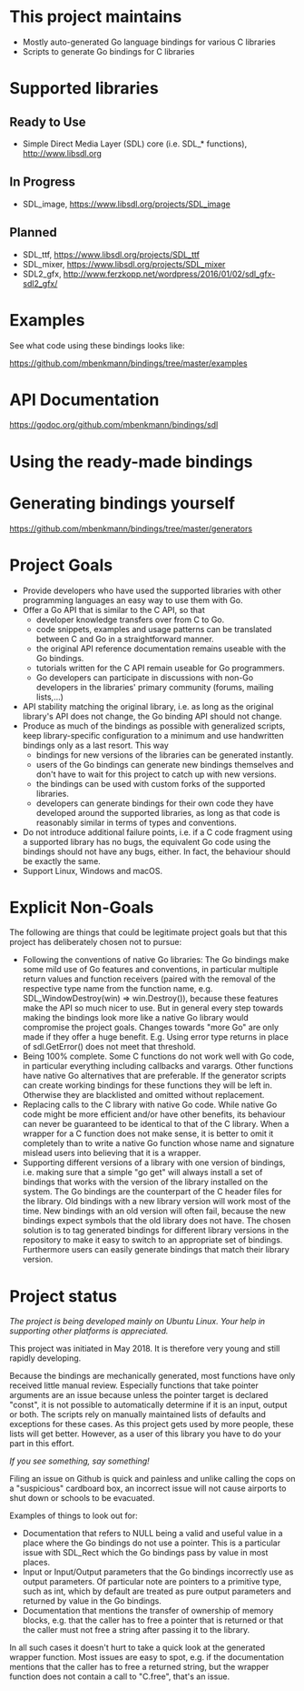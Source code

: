 This project maintains
======================

 * Mostly auto-generated Go language bindings for various C libraries
 * Scripts to generate Go bindings for C libraries

Supported libraries
===================
Ready to Use
------------
 * Simple Direct Media Layer (SDL) core (i.e. SDL_* functions), http://www.libsdl.org

In Progress
-----------
 * SDL_image, https://www.libsdl.org/projects/SDL_image

Planned
-------
 * SDL_ttf, https://www.libsdl.org/projects/SDL_ttf
 * SDL_mixer, https://www.libsdl.org/projects/SDL_mixer
 * SDL2_gfx, http://www.ferzkopp.net/wordpress/2016/01/02/sdl_gfx-sdl2_gfx/

Examples
========
See what code using these bindings looks like:

https://github.com/mbenkmann/bindings/tree/master/examples

API Documentation
=================

https://godoc.org/github.com/mbenkmann/bindings/sdl

Using the ready-made bindings
=============================

Generating bindings yourself
============================

https://github.com/mbenkmann/bindings/tree/master/generators

Project Goals
=============

 * Provide developers who have used the supported libraries with other
   programming languages an easy way to use them with Go.
 * Offer a Go API that is similar to the C API, so that
     - developer knowledge transfers over from C to Go.
     - code snippets, examples and usage patterns can be translated between
       C and Go in a straightforward manner.
     - the original API reference documentation remains useable with the Go
       bindings.
     - tutorials written for the C API remain useable for Go programmers.
     - Go developers can participate in discussions with non-Go developers in
       the libraries' primary community (forums, mailing lists,...)
 * API stability matching the original library, i.e. as long as the original
   library's API does not change, the Go binding API should not change.
 * Produce as much of the bindings as possible with generalized scripts, keep
   library-specific configuration to a minimum and use handwritten bindings
   only as a last resort. This way
     - bindings for new versions of the libraries can be generated instantly.
     - users of the Go bindings can generate new bindings themselves and don't
       have to wait for this project to catch up with new versions.
     - the bindings can be used with custom forks of the supported libraries.
     - developers can generate bindings for their own code they have developed
       around the supported libraries, as long as that code is reasonably
       similar in terms of types and conventions.
 * Do not introduce additional failure points, i.e. if a C code fragment using
   a supported library has no bugs, the equivalent Go code using the bindings
   should not have any bugs, either. In fact, the behaviour should be exactly
   the same.
 * Support Linux, Windows and macOS.

Explicit Non-Goals
==================

The following are things that could be legitimate project goals but that this
project has deliberately chosen not to pursue:

 * Following the conventions of native Go libraries: The Go bindings make some
   mild use of Go features and conventions, in particular multiple return values
   and function receivers (paired with the removal of the respective type name
   from the function name, e.g. SDL_WindowDestroy(win) => win.Destroy()),
   because these features make the API so much nicer to use.
   But in general every step towards making the bindings look more like a native
   Go library would compromise the project goals. Changes towards "more Go" are
   only made if they offer a huge benefit. E.g. Using error type returns in
   place of sdl.GetError() does not meet that threshold.
 * Being 100% complete. Some C functions do not work well with Go code, in
   particular everything including callbacks and varargs. Other functions have
   native Go alternatives that are preferable. If the generator scripts can
   create working bindings for these functions they will be left in. Otherwise
   they are blacklisted and omitted without replacement.
 * Replacing calls to the C library with native Go code. 
   While native Go code might be more efficient and/or have other benefits, its
   behaviour can never be guaranteed to be identical to that of the C library.
   When a wrapper for a C function does not make sense, it is better to omit it
   completely than to write a native Go function whose name and signature
   mislead users into believing that it is a wrapper.
 * Supporting different versions of a library with one version of bindings, i.e.
   making sure that a simple "go get" will always install a set of bindings
   that works with the version of the library installed on the system.
   The Go bindings are the counterpart of the C header files for the library.
   Old bindings with a new library version will work most of the time.
   New bindings with an old version will often fail, because the new bindings
   expect symbols that the old library does not have. The chosen solution is to
   tag generated bindings for different library versions in the repository to
   make it easy to switch to an appropriate set of bindings. Furthermore users
   can easily generate bindings that match their library version.

Project status
==============

*The project is being developed mainly on Ubuntu Linux. Your help in supporting
other platforms is appreciated.*

This project was initiated in May 2018. It is therefore very young and still
rapidly developing.

Because the bindings are mechanically
generated, most functions have only received little manual review. Especially
functions that take pointer arguments are an issue because unless the pointer
target is declared "const", it is not possible to automatically determine if it
is an input, output or both. The scripts rely on manually maintained lists of
defaults and exceptions for these cases. As this project gets used by more
people, these lists will get better. However, as a user of this library you
have to do your part in this effort.

*If you see something, say something!*

Filing an issue on Github is quick and painless and unlike calling the cops on
a "suspicious" cardboard box, an incorrect issue will not cause airports to
shut down or schools to be evacuated.

Examples of things to look out for:
 
 * Documentation that refers to NULL being a valid and useful value in a place
   where the Go bindings do not use a pointer. This is a particular issue with
   SDL_Rect which the Go bindings pass by value in most places.
 * Input or Input/Output parameters that the Go bindings incorrectly use as
   output parameters. Of particular note are pointers to a primitive type, such
   as int, which by default are treated as pure output parameters and returned
   by value in the Go bindings.
 * Documentation that mentions the transfer of ownership of memory blocks, e.g.
   that the caller has to free a pointer that is returned or that the caller
   must not free a string after passing it to the library.

In all such cases it doesn't hurt to take a quick look at the generated wrapper
function. Most issues are easy to spot, e.g. if the documentation mentions that
the caller has to free a returned string, but the wrapper function does not
contain a call to "C.free", that's an issue.